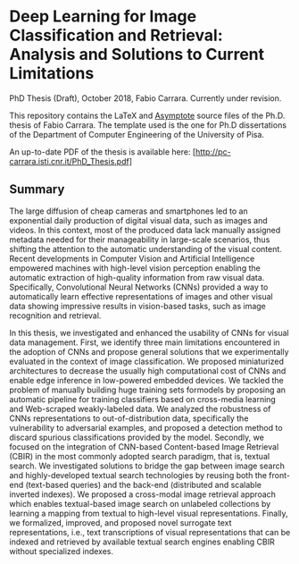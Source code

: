 # Deep Learning for Image Classification and Retrieval: Analysis and Solutions to Current Limitations

PhD Thesis (Draft), October 2018, Fabio Carrara. Currently under revision.


This repository contains the LaTeX and [Asymptote](http://asymptote.sourceforge.net/) source files of the Ph.D. thesis of Fabio Carrara.
The template used is the one for Ph.D dissertations of the Department of Computer Engineering of the University of Pisa.

An up-to-date PDF of the thesis is available here: [http://pc-carrara.isti.cnr.it/PhD_Thesis.pdf]

## Summary

The large diffusion of cheap cameras and smartphones led to an exponential daily production of digital visual data, such as images and videos.
In this context, most of the produced data lack manually assigned metadata needed for their manageability in large-scale scenarios, thus shifting the attention to the automatic understanding of the visual content.
Recent developments in Computer Vision and Artificial Intelligence empowered machines with high-level vision perception enabling the automatic extraction of high-quality information from raw visual data.
Specifically, Convolutional Neural Networks (CNNs) provided a way to automatically learn effective representations of images and other visual data showing impressive results in vision-based tasks, such as image recognition and retrieval.

In this thesis, we investigated and enhanced the usability of CNNs for visual data management.
First, we identify three main limitations encountered in the adoption of CNNs and propose general solutions that we experimentally evaluated in the context of image classification.
We proposed miniaturized architectures to decrease the usually high computational cost of CNNs and enable edge inference in low-powered embedded devices.
We tackled the problem of manually building huge training sets formodels by proposing an automatic pipeline for training classifiers based on cross-media learning and Web-scraped weakly-labeled data.
We analyzed the robustness of CNNs representations to out-of-distribution data, specifically the vulnerability to adversarial examples, and proposed a detection method to discard spurious classifications provided by the model.
Secondly, we focused on the integration of CNN-based Content-based Image Retrieval (CBIR) in the most commonly adopted search paradigm, that is, textual search.
We investigated solutions to bridge the gap between image search and highly-developed textual search technologies by reusing both the front-end (text-based queries) and the back-end (distributed and scalable inverted indexes).
We proposed a cross-modal image retrieval approach which enables textual-based image search on unlabeled collections by learning a mapping from textual to high-level visual representations.
Finally, we formalized, improved, and proposed novel surrogate text representations, i.e., text transcriptions of visual representations that can be indexed and retrieved by available textual search engines enabling CBIR without specialized indexes.

